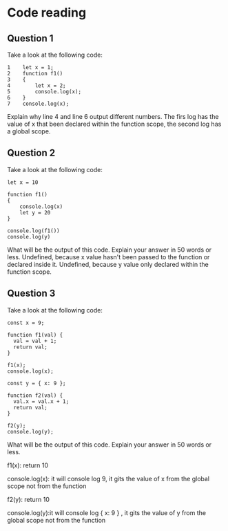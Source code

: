 # Code reading

## Question 1

Take a look at the following code:

```
1    let x = 1;
2    function f1()
3    {
4        let x = 2;
5        console.log(x);
6    }
7    console.log(x);
```

Explain why line 4 and line 6 output different numbers.
The firs log has the value of x that been declared within the function scope, the second log has a global scope.
## Question 2

Take a look at the following code:

```
let x = 10

function f1()
{
    console.log(x)
    let y = 20
}

console.log(f1())
console.log(y)
```

What will be the output of this code. Explain your answer in 50 words or less.
Undefined, because x value hasn't been passed to the function or declared inside it.
Undefined, because y value only declared within the function scope.
## Question 3

Take a look at the following code:

```
const x = 9;

function f1(val) {
  val = val + 1;
  return val;
}

f1(x);
console.log(x);

const y = { x: 9 };

function f2(val) {
  val.x = val.x + 1;
  return val;
}

f2(y);
console.log(y);
```

What will be the output of this code. Explain your answer in 50 words or less.

f1(x): return 10

console.log(x): it will console log 9, it gits the value of x from the global scope not from the function

f2(y): return 10

console.log(y):it will console log { x: 9 } , it gits the value of y from the global scope not from the function